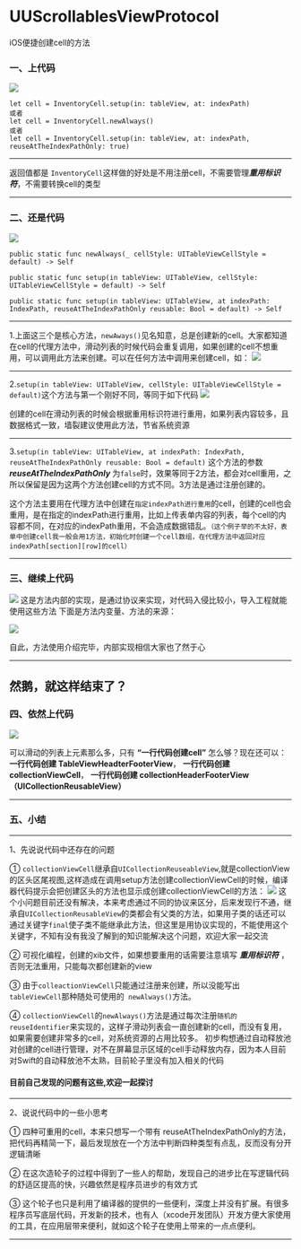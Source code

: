 # UUScrollablesViewProtocol
iOS便捷创建cell的方法
### 一、上代码
![](https://user-gold-cdn.xitu.io/2018/8/20/16555bde9bbfbd58?w=2032&h=256&f=jpeg&s=114902)

```
let cell = InventoryCell.setup(in: tableView, at: indexPath)
或者
let cell = InventoryCell.newAlways()
或者
let cell = InventoryCell.setup(in: tableView, at: indexPath, reuseAtTheIndexPathOnly: true)
```

****

返回值都是 ``InventoryCell``这样做的好处是不用注册cell，不需要管理***重用标识符***，不需要转换cell的类型

---

### 二、还是代码
![](https://user-gold-cdn.xitu.io/2018/8/20/16555be63db00f36?w=2184&h=204&f=jpeg&s=133769)
```
public static func newAlways(_ cellStyle: UITableViewCellStyle = default) -> Self

public static func setup(in tableView: UITableView, cellStyle: UITableViewCellStyle = default) -> Self

public static func setup(in tableView: UITableView, at indexPath: IndexPath, reuseAtTheIndexPathOnly reusable: Bool = default) -> Self
```

----

1.上面这三个是核心方法，``newAways()``见名知意，总是创建新的cell。大家都知道在cell的代理方法中，滑动列表的时候代码会重复调用，如果创建的cell不想重用，可以调用此方法来创建。可以在任何方法中调用来创建cell，如：
![](https://user-gold-cdn.xitu.io/2018/8/20/16555beb58aedaa6?w=1842&h=442&f=jpeg&s=130737)

****

2.``setup(in tableView: UITableView, cellStyle: UITableViewCellStyle = default)``这个方法与第一个刚好不同，等同于如下代码
![](https://user-gold-cdn.xitu.io/2018/8/20/16555bfd3d27a9ab?w=1480&h=156&f=jpeg&s=69367)

创建的cell在滑动列表的时候会根据重用标识符进行重用，如果列表内容较多，且数据格式一致，墙裂建议使用此方法，节省系统资源

****

3.``setup(in tableView: UITableView, at indexPath: IndexPath, reuseAtTheIndexPathOnly reusable: Bool = default)``
这个方法的参数 ***reuseAtTheIndexPathOnly*** 为``false``时，效果等同于2方法，都会对cell重用，之所以保留是因为这两个方法创建cell的方式不同。3方法是通过注册创建的。

这个方法主要用在代理方法中创建在``指定indexPath进行重用``的cell，创建的cell也会重用，是在指定的indexPath进行重用，比如上传表单内容的列表，每个cell的内容都不同，在对应的indexPath重用，不会造成数据错乱。``（这个例子举的不太好，表单中创建cell我一般会用1方法，初始化时创建一个cell数组，在代理方法中返回对应indexPath[section][row]的cell）``

---

### 三、继续上代码
![](https://user-gold-cdn.xitu.io/2018/8/20/16555c03a725fc06?w=2260&h=744&f=jpeg&s=351457)
这是方法内部的实现，是通过协议来实现，对代码入侵比较小，导入工程就能使用这些方法
下面是方法内变量、方法的来源：

![](https://user-gold-cdn.xitu.io/2018/8/20/16555c0b4d33363e?w=2136&h=1166&f=jpeg&s=552153)

自此，方法使用介绍完毕，内部实现相信大家也了然于心

****

然鹅，就这样结束了？
---

### 四、依然上代码

![](https://user-gold-cdn.xitu.io/2018/8/20/16555c1728145671?w=2754&h=1070&f=jpeg&s=507006)

可以滑动的列表上元素那么多，只有 **“一行代码创建cell”** 怎么够？现在还可以：
**一行代码创建 TableViewHeadterFooterView**，
**一行代码创建 collectionViewCell**，
**一行代码创建 collectionHeaderFooterView（UICollectionReusableView）**

---

### 五、小结

****
1、先说说代码中还存在的问题

① ``collectionViewCell``继承自``UICollectionReuseableView``,就是collectionView的区头区尾视图,这样造成在调用setup方法创建collectionViewCell的时候，编译器代码提示会把创建区头的方法也显示成创建collectionViewCell的方法：
![](https://user-gold-cdn.xitu.io/2018/8/20/16555c1df436abfd?w=2490&h=496&f=jpeg&s=383614)
这个小问题目前还没有解决，本来考虑通过不同的协议来区分，后来发现行不通，继承自``UICollectionReusableView``的类都会有父类的方法，如果用子类的话还可以通过关键字```final```使子类不能继承此方法，但这里是用协议实现的，不能使用这个关键字，不知有没有我没了解到的知识能解决这个问题，欢迎大家一起交流

② 可视化编程，创建的xib文件，如果想要重用的话需要注意填写 ***重用标识符*** ，否则无法重用，只能每次都创建新的view

③ 由于``colleactionViewCell``只能通过注册来创建，所以没能写出``tableViewCell``那种随处可使用的`` newAlways()``方法。

④ ``collectionViewCell``的``newAlways()``方法是通过每次注册``随机的reuseIdentifier``来实现的，这样子滑动列表会一直创建新的cell，而没有复用，如果需要创建非常多的cell，对系统资源的占用比较多。
初步构想通过自动释放池对创建的cell进行管理，对不在屏幕显示区域的cell手动释放内存，因为本人目前对Swift的自动释放池不太熟，目前轮子里没有加入相关的代码

#### 目前自己发现的问题有这些,欢迎一起探讨

****

2、说说代码中的一些小思考

① 四种可重用的cell，本来只想写一个带有 reuseAtTheIndexPathOnly的方法，把代码再精简一下，最后发现放在一个方法中判断四种类型有点乱，反而没有分开逻辑清晰

② 在这次造轮子的过程中得到了一些人的帮助，发现自己的进步比在写逻辑代码的舒适区提高的快，兴趣依然是程序员进步的有效方式

③ 这个轮子也只是利用了编译器的提供的一些便利，深度上并没有扩展。有很多程序员写底层代码，开发新的技术，也有人（xcode开发团队）开发方便大家使用的工具，在应用层带来便利，就如这个轮子在使用上带来的一点点便利。

---

